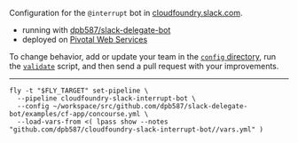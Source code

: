 Configuration for the `@interrupt` bot in [cloudfoundry.slack.com](https://slack.cloudfoundry.org/).

 * running with [dpb587/slack-delegate-bot](https://github.com/dpb587/slack-delegate-bot)
 * deployed on [Pivotal Web Services](https://run.pivotal.io/)

To change behavior, add or update your team in the [`config` directory](./config), run the [`validate`](./validate) script, and then send a pull request with your improvements.

---

    fly -t "$FLY_TARGET" set-pipeline \
      --pipeline cloudfoundry-slack-interrupt-bot \
      --config ~/workspace/src/github.com/dpb587/slack-delegate-bot/examples/cf-app/concourse.yml \
      --load-vars-from <( lpass show --notes "github.com/dpb587/cloudfoundry-slack-interrupt-bot//vars.yml" )
